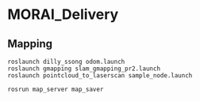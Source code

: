 # MORAI_Delivery

## Mapping
```
roslaunch dilly_ssong odom.launch
roslaunch gmapping slam_gmapping_pr2.launch
roslaunch pointcloud_to_laserscan sample_node.launch

rosrun map_server map_saver
```
